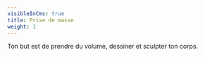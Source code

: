 ```yaml
---
visibleInCms: true
title: Prise de masse
weight: 1
---
```

Ton but est de prendre du volume, dessiner et sculpter ton corps.